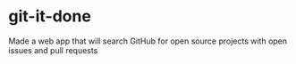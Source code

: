 # git-it-done
Made a web app that will search GitHub for open source projects with open issues and pull requests
